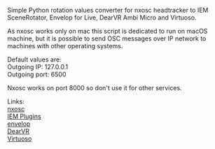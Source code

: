 Simple Python rotation values converter for nxosc headtracker to IEM SceneRotator, Envelop for Live, DearVR Ambi Micro and Virtuoso. 

As nxosc works only on mac this script is dedicated to run on macOS machine, but it is possible to send OSC messages over IP network to machines with other operating systems.

Default values are:<br>
Outgoing IP: 127.0.0.1<br>
Outgoing port: 6500<br>

Nxosc works on port 8000 so don't use it for other services.

Links:<br>
[nxosc](https://audiooo.com/nxosc)<br>
[IEM Plugins](https://plugins.iem.at)<br>
[envelop](https://envelop.us/page/software)<br>
[DearVR](https://www.dear-reality.com/products/dearvr-ambi-micro)<br>
[Virtuoso](https://apl-hud.com/product/virtuoso/)<br>
